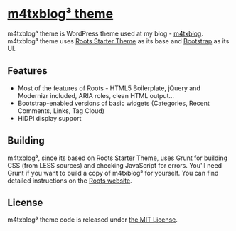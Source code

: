 # [m4txblog³ theme](http://m4tx.pl/)

m4txblog³ theme is WordPress theme used at my blog - [m4txblog](http://m4tx.pl). m4txblog³ theme uses [Roots Starter Theme](http://roots.io/starter-theme/) as its base and [Bootstrap](http://getbootstrap.com/) as its UI.

## Features
* Most of the features of Roots - HTML5 Boilerplate, jQuery and Modernizr included, ARIA roles, clean HTML output...
* Bootstrap-enabled versions of basic widgets (Categories, Recent Comments, Links, Tag Cloud)
* HiDPI display support

## Building
m4txblog³, since its based on Roots Starter Theme, uses Grunt for building CSS (from LESS sources) and checking JavaScript for errors. You'll need Grunt if you want to build a copy of m4txblog³ for yourself. You can find detailed instructions on the [Roots website](http://roots.io/using-grunt-for-wordpress-theme-development/).

## License
m4txblog³ theme code is released under [the MIT License](LICENSE.md).
